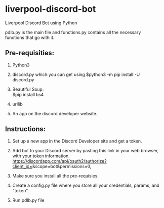 # liverpool-discord-bot
Liverpool Discord Bot using Python


pdlb.py is the main file and functions.py contains all the necessary functions that go with it. 


Pre-requisities:
---------------

1. Python3

2. discord.py which you can get using 
    $python3 -m pip install -U discord.py

3. Beautiful Soup.   
    $pip install bs4

4. urllib

5. An app on the discord developer website.



Instructions:
---------------

1. Set up a new app in the Discord Developer site and get a token. 

2. Add bot to your Discord server by pasting this link in your web browser, with your token information. https://discordapp.com/api/oauth2/authorize?client_id=<your token goes here>&scope=bot&permissions=0, 

2. Make sure you install all the pre-requisies. 

3. Create a config.py file where you store all your credentials, params, and "token".

4. Run pdlb.py file
